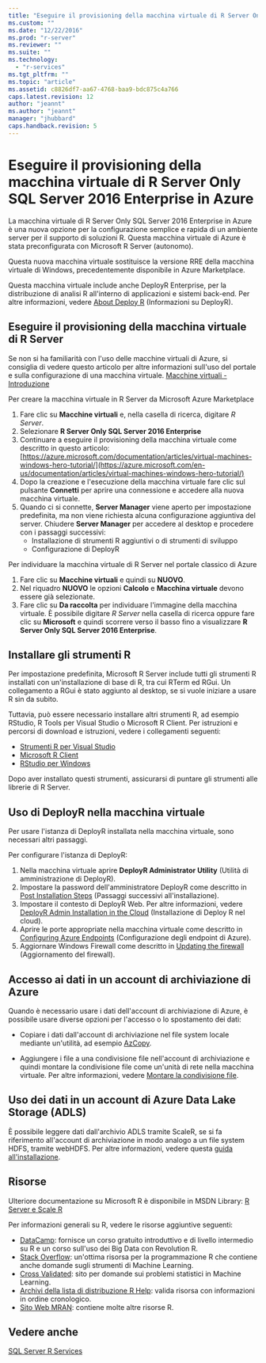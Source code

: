 ```yaml
---
title: "Eseguire il provisioning della macchina virtuale di R Server Only SQL Server 2016 Enterprise in Azure | Microsoft Docs"
ms.custom: ""
ms.date: "12/22/2016"
ms.prod: "r-server"
ms.reviewer: ""
ms.suite: ""
ms.technology: 
  - "r-services"
ms.tgt_pltfrm: ""
ms.topic: "article"
ms.assetid: c8826df7-aa67-4768-baa9-bdc875c4a766
caps.latest.revision: 12
author: "jeannt"
ms.author: "jeannt"
manager: "jhubbard"
caps.handback.revision: 5
---
```

# Eseguire il provisioning della macchina virtuale di R Server Only SQL Server 2016 Enterprise in Azure

La macchina virtuale di R Server Only SQL Server 2016 Enterprise in Azure è una nuova opzione per la configurazione semplice e rapida di un ambiente server per il supporto di soluzioni R. Questa macchina virtuale di Azure è stata preconfigurata con Microsoft R Server (autonomo). 

Questa nuova macchina virtuale sostituisce la versione RRE della macchina virtuale di Windows, precedentemente disponibile in Azure Marketplace. 

Questa macchina virtuale include anche DeployR Enterprise, per la distribuzione di analisi R all'interno di applicazioni e sistemi back-end. Per altre informazioni, vedere [About Deploy R](https://msdn.microsoft.com/microsoft-r/deployr-about) (Informazioni su DeployR).


## Eseguire il provisioning della macchina virtuale di R Server

Se non si ha familiarità con l'uso delle macchine virtuali di Azure, si consiglia di vedere questo articolo per altre informazioni sull'uso del portale e sulla configurazione di una macchina virtuale.
[Macchine virtuali - Introduzione](https://azure.microsoft.com/documentation/learning-paths/virtual-machines/)

Per creare la macchina virtuale in R Server da Microsoft Azure Marketplace 
1. Fare clic su **Macchine virtuali** e, nella casella di ricerca, digitare *R Server*.
2. Selezionare **R Server Only SQL Server 2016 Enterprise**
3. Continuare a eseguire il provisioning della macchina virtuale come descritto in questo articolo: [https://azure.microsoft.com/documentation/articles/virtual-machines-windows-hero-tutorial/](https://azure.microsoft.com/en-us/documentation/articles/virtual-machines-windows-hero-tutorial/) 
7. Dopo la creazione e l'esecuzione della macchina virtuale fare clic sul pulsante **Connetti** per aprire una connessione e accedere alla nuova macchina virtuale.
8. Quando ci si connette, **Server Manager** viene aperto per impostazione predefinita, ma non viene richiesta alcuna configurazione aggiuntiva del server. Chiudere **Server Manager** per accedere al desktop e procedere con i passaggi successivi:
    + Installazione di strumenti R aggiuntivi o di strumenti di sviluppo
    + Configurazione di DeployR  

Per individuare la macchina virtuale di R Server nel portale classico di Azure
1. Fare clic su **Macchine virtuali** e quindi su **NUOVO**.
2. Nel riquadro **NUOVO** le opzioni **Calcolo** e **Macchina virtuale** devono essere già selezionate. 
3. Fare clic su **Da raccolta** per individuare l'immagine della macchina virtuale. È possibile digitare *R Server* nella casella di ricerca oppure fare clic su **Microsoft** e quindi scorrere verso il basso fino a visualizzare **R Server Only SQL Server 2016 Enterprise**.


## Installare gli strumenti R
Per impostazione predefinita, Microsoft R Server include tutti gli strumenti R installati con un'installazione di base di R, tra cui RTerm ed RGui. Un collegamento a RGui è stato aggiunto al desktop, se si vuole iniziare a usare R sin da subito.

Tuttavia, può essere necessario installare altri strumenti R, ad esempio RStudio, R Tools per Visual Studio o Microsoft R Client. Per istruzioni e percorsi di download e istruzioni, vedere i collegamenti seguenti:
+ [Strumenti R per Visual Studio](https://www.visualstudio.com/features/rtvs-vs.aspx)
+ [Microsoft R Client](https://msdn.microsoft.com/microsoft-r/install-r-client-windows)
+ [RStudio per Windows](https://www.rstudio.com/products/rstudio/download/)

Dopo aver installato questi strumenti, assicurarsi di puntare gli strumenti alle librerie di R Server.

## Uso di DeployR nella macchina virtuale

Per usare l'istanza di DeployR installata nella macchina virtuale, sono necessari altri passaggi. 

Per configurare l'istanza di DeployR:

1. Nella macchina virtuale aprire **DeployR Administrator Utility** (Utilità di amministrazione di DeployR).
2. Impostare la password dell'amministratore DeployR come descritto in [Post Installation Steps](https://msdn.microsoft.com/microsoft-r/deployr-install-on-windows) (Passaggi successivi all'installazione).
3. Impostare il contesto di DeployR Web. Per altre informazioni, vedere [DeployR Admin Installation in the Cloud](https://msdn.microsoft.com/microsoft-r/deployr-admin-install-in-cloud) (Installazione di Deploy R nel cloud). 
4. Aprire le porte appropriate nella macchina virtuale come descritto in [Configuring Azure Endpoints](https://msdn.microsoft.com/microsoft-r/deployr-admin-install-in-cloud#configuring-azure-endpoints) (Configurazione degli endpoint di Azure). 
4. Aggiornare Windows Firewall come descritto in [Updating the firewall](https://msdn.microsoft.com/microsoft-r/deployr-admin-install-in-cloud#updating-the-firewall) (Aggiornamento del firewall). 

## Accesso ai dati in un account di archiviazione di Azure 

Quando è necessario usare i dati dell'account di archiviazione di Azure, è possibile usare diverse opzioni per l'accesso o lo spostamento dei dati:


+ Copiare i dati dall'account di archiviazione nel file system locale mediante un'utilità, ad esempio [AzCopy](https://azure.microsoft.com/documentation/articles/storage-use-azcopy/#copy-files-in-azure-file-storage-with-azcopy-preview-version-only). 

+ Aggiungere i file a una condivisione file nell'account di archiviazione e quindi montare la condivisione file come un'unità di rete nella macchina virtuale.  Per altre informazioni, vedere [Montare la condivisione file](https://azure.microsoft.com/documentation/articles/storage-dotnet-how-to-use-files/). 

## Uso dei dati in un account di Azure Data Lake Storage (ADLS)

È possibile leggere dati dall'archivio ADLS tramite ScaleR, se si fa riferimento all'account di archiviazione in modo analogo a un file system HDFS, tramite webHDFS.  Per altre informazioni, vedere questa [guida all'installazione](http://go.microsoft.com/fwlink/?LinkId=723452).

## Risorse

Ulteriore documentazione su Microsoft R è disponibile in MSDN Library: [R Server e Scale R](https://msdn.microsoft.com/microsoft-r)  


Per informazioni generali su R, vedere le risorse aggiuntive seguenti: 
+ [DataCamp](http://www.datacamp.com): fornisce un corso gratuito introduttivo e di livello intermedio su R e un corso sull'uso dei Big Data con Revolution R.
+ [Stack Overflow](http://www.stackoverflow.com): un'ottima risorsa per la programmazione R che contiene anche domande sugli strumenti di Machine Learning. 
+ [Cross Validated](https://stats.stackexchange.com/): sito per domande sui problemi statistici in Machine Learning.
+ [Archivi della lista di distribuzione R Help](https://www.r-project.org/mail.html): valida risorsa con informazioni in ordine cronologico. 
+ [Sito Web MRAN](https://mran.microsoft.com/documents/getting-started/): contiene molte altre risorse R.  

## Vedere anche
[SQL Server R Services](https://msdn.microsoft.com/library/mt604845.aspx)
